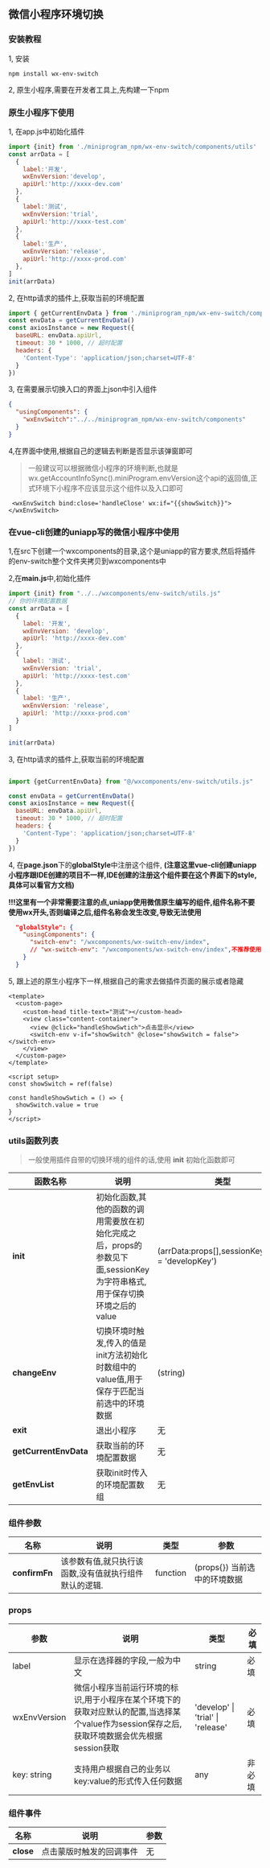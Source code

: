 ## 微信小程序环境切换

### 安装教程
1, 安装
```
npm install wx-env-switch
```
2, 原生小程序,需要在开发者工具上,先构建一下npm


### 原生小程序下使用

1, 在app.js中初始化插件
```javascript
import {init} from './miniprogram_npm/wx-env-switch/components/utils'
const arrData = [
  {
    label:'开发',
    wxEnvVersion:'develop',
    apiUrl:'http://xxxx-dev.com'
  },
  {
    label:'测试',
    wxEnvVersion:'trial',
    apiUrl:'http://xxxx-test.com'
  },
  {
    label:'生产',
    wxEnvVersion:'release',
    apiUrl:'http://xxxx-prod.com'
  },
]
init(arrData)

```

2, 在http请求的插件上,获取当前的环境配置
```javascript
import { getCurrentEnvData } from './miniprogram_npm/wx-env-switch/components/utils'
const envData = getCurrentEnvData()
const axiosInstance = new Request({
  baseURL: envData.apiUrl,
  timeout: 30 * 1000, // 超时配置
  headers: {
    'Content-Type': 'application/json;charset=UTF-8'
  }
})
```

3, 在需要展示切换入口的界面上json中引入组件
```json
{
  "usingComponents": {
    "wxEnvSwitch":"../../miniprogram_npm/wx-env-switch/components"
  }
}
```

4,在界面中使用,根据自己的逻辑去判断是否显示该弹窗即可
> 一般建议可以根据微信小程序的环境判断,也就是wx.getAccountInfoSync().miniProgram.envVersion这个api的返回值,正式环境下小程序不应该显示这个组件以及入口即可
```wxml
 <wxEnvSwitch bind:close='handleClose' wx:if="{{showSwitch}}"></wxEnvSwitch>
```

### 在vue-cli创建的uniapp写的微信小程序中使用

1,在src下创建一个wxcomponents的目录,这个是uniapp的官方要求,然后将插件的env-switch整个文件夹拷贝到wxcomponents中


2,在**main.js**中,初始化插件
```javascript
import {init} from "../../wxcomponents/env-switch/utils.js"
// 你的环境配置数据
const arrData = [
  {
    label: '开发',
    wxEnvVersion: 'develop',
    apiUrl: 'http://xxxx-dev.com'
  },
  {
    label: '测试',
    wxEnvVersion: 'trial',
    apiUrl: 'http://xxxx-test.com'
  },
  {
    label: '生产',
    wxEnvVersion: 'release',
    apiUrl: 'http://xxxx-prod.com'
  }
]

init(arrData)
```

3, 在http请求的插件上,获取当前的环境配置
```javascript

import {getCurrentEnvData} from "@/wxcomponents/env-switch/utils.js"

const envData = getCurrentEnvData()
const axiosInstance = new Request({
  baseURL: envData.apiUrl,
  timeout: 30 * 1000, // 超时配置
  headers: {
    'Content-Type': 'application/json;charset=UTF-8'
  }
})
```

4, 在**page.json**下的**globalStyle**中注册这个组件,  **(注意这里vue-cli创建uniapp小程序跟IDE创建的项目不一样,IDE创建的注册这个组件要在这个界面下的style,具体可以看官方文档)**



 **!!!这里有一个非常需要注意的点,uniapp使用微信原生编写的组件,组件名称不要使用wx开头,否则编译之后,组件名称会发生改变,导致无法使用**

```json
  "globalStyle": {
    "usingComponents": {
      "switch-env": "/wxcomponents/wx-switch-env/index",
      // "wx-switch-env": "/wxcomponents/wx-switch-env/index",不推荐使用,编译后名称会改变导致无法使用
    }
  }
```

5, 跟上述的原生小程序下一样,根据自己的需求去做插件页面的展示或者隐藏

```vue
<template>
  <custom-page>
    <custom-head title-text="测试"></custom-head>
    <view class="content-container">
      <view @click="handleShowSwtich">点击显示</view>
      <switch-env v-if="showSwitch" @close="showSwitch = false"></switch-env>
    </view>
  </custom-page>
</template>

<script setup>
const showSwitch = ref(false)

const handleShowSwtich = () => {
  showSwitch.value = true
}
</script>

```



### utils函数列表

>  一般使用插件自带的切换环境的组件的话,使用 **init** 初始化函数即可

| 函数名称              | 说明                                                         | 类型                                               | 默认值            |
| --------------------- | ------------------------------------------------------------ | -------------------------------------------------- | ----------------- |
| **init**              | 初始化函数,其他的函数的调用需要放在初始化完成之后，props的参数见下面,sessionKey为字符串格式,用于保存切换环境之后的value | (arrData:props[],sessionKey:string = 'developKey') | ([],'developKey') |
| **changeEnv**         | 切换环境时触发,传入的值是init方法初始化时数组中的value值,用于保存于匹配当前选中的环境数据 | (string)                                           | 无                |
| **exit**              | 退出小程序                                                   | 无                                                 | 无                |
| **getCurrentEnvData** | 获取当前的环境配置数据                                       | 无                                                 | 无                |
| **getEnvList**        | 获取init时传入的环境配置数组                                 | 无                                                 | 无                |

### 组件参数

| 名称          | 说明                                                  | 类型     | 参数                          |
| ------------- | ----------------------------------------------------- | -------- | ----------------------------- |
| **confirmFn** | 该参数有值,就只执行该函数,没有值就执行组件默认的逻辑. | function | (props{})  当前选中的环境数据 |

### props

| 参数         | 说明                                                         | 类型                              | 必填   |
| ------------ | ------------------------------------------------------------ | --------------------------------- | ------ |
| label        | 显示在选择器的字段,一般为中文                                | string                            | 必填   |
| wxEnvVersion | 微信小程序当前运行环境的标识,用于小程序在某个环境下的获取对应默认的配置,当选择某个value作为session保存之后,获取环境数据会优先根据session获取 | 'develop' \| 'trial' \| 'release' | 必填   |
| key: string  | 支持用户根据自己的业务以key:value的形式传入任何数据          | any                               | 非必填 |



### 组件事件

| 名称      | 说明                     | 参数 |
| --------- | ------------------------ | ---- |
| **close** | 点击蒙版时触发的回调事件 | 无   |

